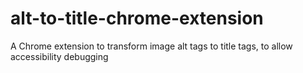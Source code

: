 # alt-to-title-chrome-extension
A Chrome extension to transform image alt tags to title tags, to allow accessibility debugging
